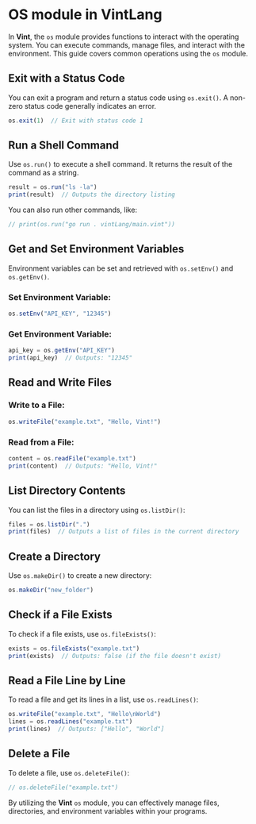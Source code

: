 # OS module in VintLang

In **Vint**, the `os` module provides functions to interact with the operating system. You can execute commands, manage files, and interact with the environment. This guide covers common operations using the `os` module.

## Exit with a Status Code

You can exit a program and return a status code using `os.exit()`. A non-zero status code generally indicates an error.

```js
os.exit(1)  // Exit with status code 1
```

## Run a Shell Command

Use `os.run()` to execute a shell command. It returns the result of the command as a string.

```js
result = os.run("ls -la")
print(result)  // Outputs the directory listing
```

You can also run other commands, like:

```js
// print(os.run("go run . vintLang/main.vint"))
```

## Get and Set Environment Variables

Environment variables can be set and retrieved with `os.setEnv()` and `os.getEnv()`.

### Set Environment Variable:
```js
os.setEnv("API_KEY", "12345")
```

### Get Environment Variable:
```js
api_key = os.getEnv("API_KEY")
print(api_key)  // Outputs: "12345"
```

## Read and Write Files

### Write to a File:
```js
os.writeFile("example.txt", "Hello, Vint!")
```

### Read from a File:
```js
content = os.readFile("example.txt")
print(content)  // Outputs: "Hello, Vint!"
```

## List Directory Contents

You can list the files in a directory using `os.listDir()`:

```js
files = os.listDir(".")
print(files)  // Outputs a list of files in the current directory
```

## Create a Directory

Use `os.makeDir()` to create a new directory:

```js
os.makeDir("new_folder")
```

## Check if a File Exists

To check if a file exists, use `os.fileExists()`:

```js
exists = os.fileExists("example.txt")
print(exists)  // Outputs: false (if the file doesn't exist)
```

## Read a File Line by Line

To read a file and get its lines in a list, use `os.readLines()`:

```js
os.writeFile("example.txt", "Hello\nWorld")
lines = os.readLines("example.txt")
print(lines)  // Outputs: ["Hello", "World"]
```

## Delete a File

To delete a file, use `os.deleteFile()`:

```js
// os.deleteFile("example.txt")
```

By utilizing the **Vint** `os` module, you can effectively manage files, directories, and environment variables within your programs.